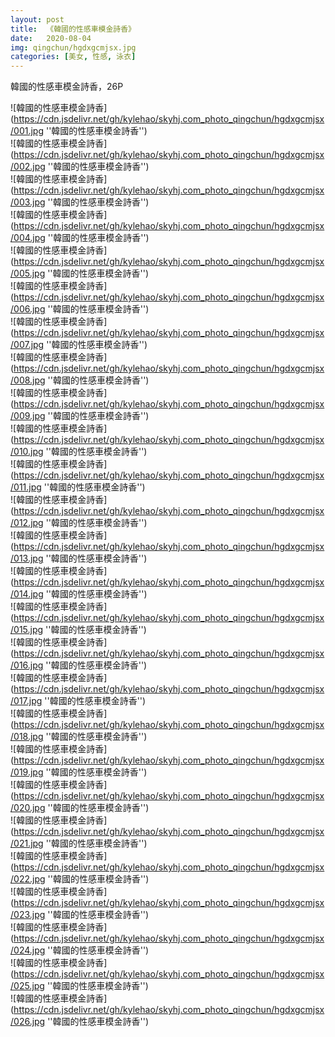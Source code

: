 ```yaml
---
layout: post
title:  《韓國的性感車模金詩香》
date:   2020-08-04
img: qingchun/hgdxgcmjsx.jpg
categories: [美女, 性感, 泳衣]
---
```


韓國的性感車模金詩香，26P

![韓國的性感車模金詩香](https://cdn.jsdelivr.net/gh/kylehao/skyhj.com_photo_qingchun/hgdxgcmjsx/001.jpg ''韓國的性感車模金詩香'') <br>
![韓國的性感車模金詩香](https://cdn.jsdelivr.net/gh/kylehao/skyhj.com_photo_qingchun/hgdxgcmjsx/002.jpg ''韓國的性感車模金詩香'') <br>
![韓國的性感車模金詩香](https://cdn.jsdelivr.net/gh/kylehao/skyhj.com_photo_qingchun/hgdxgcmjsx/003.jpg ''韓國的性感車模金詩香'') <br>
![韓國的性感車模金詩香](https://cdn.jsdelivr.net/gh/kylehao/skyhj.com_photo_qingchun/hgdxgcmjsx/004.jpg ''韓國的性感車模金詩香'') <br>
![韓國的性感車模金詩香](https://cdn.jsdelivr.net/gh/kylehao/skyhj.com_photo_qingchun/hgdxgcmjsx/005.jpg ''韓國的性感車模金詩香'') <br>
![韓國的性感車模金詩香](https://cdn.jsdelivr.net/gh/kylehao/skyhj.com_photo_qingchun/hgdxgcmjsx/006.jpg ''韓國的性感車模金詩香'') <br>
![韓國的性感車模金詩香](https://cdn.jsdelivr.net/gh/kylehao/skyhj.com_photo_qingchun/hgdxgcmjsx/007.jpg ''韓國的性感車模金詩香'') <br>
![韓國的性感車模金詩香](https://cdn.jsdelivr.net/gh/kylehao/skyhj.com_photo_qingchun/hgdxgcmjsx/008.jpg ''韓國的性感車模金詩香'') <br>
![韓國的性感車模金詩香](https://cdn.jsdelivr.net/gh/kylehao/skyhj.com_photo_qingchun/hgdxgcmjsx/009.jpg ''韓國的性感車模金詩香'') <br>
![韓國的性感車模金詩香](https://cdn.jsdelivr.net/gh/kylehao/skyhj.com_photo_qingchun/hgdxgcmjsx/010.jpg ''韓國的性感車模金詩香'') <br>
![韓國的性感車模金詩香](https://cdn.jsdelivr.net/gh/kylehao/skyhj.com_photo_qingchun/hgdxgcmjsx/011.jpg ''韓國的性感車模金詩香'') <br>
![韓國的性感車模金詩香](https://cdn.jsdelivr.net/gh/kylehao/skyhj.com_photo_qingchun/hgdxgcmjsx/012.jpg ''韓國的性感車模金詩香'') <br>
![韓國的性感車模金詩香](https://cdn.jsdelivr.net/gh/kylehao/skyhj.com_photo_qingchun/hgdxgcmjsx/013.jpg ''韓國的性感車模金詩香'') <br>
![韓國的性感車模金詩香](https://cdn.jsdelivr.net/gh/kylehao/skyhj.com_photo_qingchun/hgdxgcmjsx/014.jpg ''韓國的性感車模金詩香'') <br>
![韓國的性感車模金詩香](https://cdn.jsdelivr.net/gh/kylehao/skyhj.com_photo_qingchun/hgdxgcmjsx/015.jpg ''韓國的性感車模金詩香'') <br>
![韓國的性感車模金詩香](https://cdn.jsdelivr.net/gh/kylehao/skyhj.com_photo_qingchun/hgdxgcmjsx/016.jpg ''韓國的性感車模金詩香'') <br>
![韓國的性感車模金詩香](https://cdn.jsdelivr.net/gh/kylehao/skyhj.com_photo_qingchun/hgdxgcmjsx/017.jpg ''韓國的性感車模金詩香'') <br>
![韓國的性感車模金詩香](https://cdn.jsdelivr.net/gh/kylehao/skyhj.com_photo_qingchun/hgdxgcmjsx/018.jpg ''韓國的性感車模金詩香'') <br>
![韓國的性感車模金詩香](https://cdn.jsdelivr.net/gh/kylehao/skyhj.com_photo_qingchun/hgdxgcmjsx/019.jpg ''韓國的性感車模金詩香'') <br>
![韓國的性感車模金詩香](https://cdn.jsdelivr.net/gh/kylehao/skyhj.com_photo_qingchun/hgdxgcmjsx/020.jpg ''韓國的性感車模金詩香'') <br>
![韓國的性感車模金詩香](https://cdn.jsdelivr.net/gh/kylehao/skyhj.com_photo_qingchun/hgdxgcmjsx/021.jpg ''韓國的性感車模金詩香'') <br>
![韓國的性感車模金詩香](https://cdn.jsdelivr.net/gh/kylehao/skyhj.com_photo_qingchun/hgdxgcmjsx/022.jpg ''韓國的性感車模金詩香'') <br>
![韓國的性感車模金詩香](https://cdn.jsdelivr.net/gh/kylehao/skyhj.com_photo_qingchun/hgdxgcmjsx/023.jpg ''韓國的性感車模金詩香'') <br>
![韓國的性感車模金詩香](https://cdn.jsdelivr.net/gh/kylehao/skyhj.com_photo_qingchun/hgdxgcmjsx/024.jpg ''韓國的性感車模金詩香'') <br>
![韓國的性感車模金詩香](https://cdn.jsdelivr.net/gh/kylehao/skyhj.com_photo_qingchun/hgdxgcmjsx/025.jpg ''韓國的性感車模金詩香'') <br>
![韓國的性感車模金詩香](https://cdn.jsdelivr.net/gh/kylehao/skyhj.com_photo_qingchun/hgdxgcmjsx/026.jpg ''韓國的性感車模金詩香'') <br>
